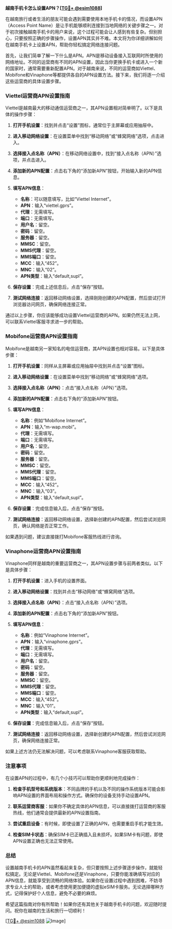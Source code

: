 **越南手机卡怎么设置APN？[[TG💪+ @esim1088](https://t.me/s/esim1088)]**

在越南旅行或者生活的朋友可能会遇到需要使用本地手机卡的情况，而设置APN（Access Point Name）是让手机能够顺利连接到当地网络的关键步骤之一。对于初次接触越南手机卡的用户来说，这个过程可能会让人感到有些复杂。但别担心，只要按照正确的步骤操作，设置APN其实并不难。本文将为你详细讲解如何在越南手机卡上设置APN，帮助你轻松搞定网络连接问题。

首先，让我们简单了解一下什么是APN。APN是移动设备接入互联网时所使用的网络地址。不同的运营商有不同的APN设置，因此当你更换手机卡或进入一个新的国家时，通常需要重新配置APN。对于越南来说，不同的运营商如Viettel、Mobifone和Vinaphone等都提供各自的APN设置方法。接下来，我们将逐一介绍这些运营商的具体设置步骤。

### Viettel运营商APN设置指南

Viettel是越南最大的移动通信运营商之一，其APN设置相对简单明了。以下是具体的操作步骤：

1. **打开手机设置**：找到并点击“设置”图标，通常位于主屏幕或应用抽屉中。
   
2. **进入移动网络设置**：在设置菜单中找到“移动网络”或“蜂窝网络”选项，点击进入。

3. **选择接入点名称（APN）**：在移动网络设置中，找到“接入点名称（APN）”选项，并点击进入。

4. **添加新的APN配置**：点击右下角的“添加新APN”按钮，开始输入新的APN信息。

5. **填写APN信息**：
   - **名称**：可以随意填写，比如“Viettel Internet”。
   - **APN**：输入“viettel.gprs”。
   - **代理**：无需填写。
   - **端口**：无需填写。
   - **用户名**：留空。
   - **密码**：留空。
   - **服务器**：留空。
   - **MMSC**：留空。
   - **MMS代理**：留空。
   - **MMS端口**：留空。
   - **MCC**：输入“452”。
   - **MNC**：输入“02”。
   - **APN类型**：输入“default,supl”。

6. **保存设置**：完成上述信息后，点击“保存”按钮。

7. **测试网络连接**：返回移动网络设置，选择刚刚创建的APN配置，然后尝试打开浏览器访问网页，确保网络连接正常。

通过以上步骤，你应该能够成功设置Viettel运营商的APN。如果仍然无法上网，可以联系Viettel客服寻求进一步的帮助。

### Mobifone运营商APN设置指南

Mobifone是越南另一家知名的电信运营商，其APN设置也相对容易。以下是具体步骤：

1. **打开手机设置**：同样从主屏幕或应用抽屉中找到并点击“设置”图标。

2. **进入移动网络设置**：在设置菜单中找到“移动网络”或“蜂窝网络”选项。

3. **选择接入点名称（APN）**：点击“接入点名称（APN）”选项。

4. **添加新的APN配置**：点击右下角的“添加新APN”按钮。

5. **填写APN信息**：
   - **名称**：例如“Mobifone Internet”。
   - **APN**：输入“m-wap.mobi”。
   - **代理**：无需填写。
   - **端口**：无需填写。
   - **用户名**：留空。
   - **密码**：留空。
   - **服务器**：留空。
   - **MMSC**：留空。
   - **MMS代理**：留空。
   - **MMS端口**：留空。
   - **MCC**：输入“452”。
   - **MNC**：输入“03”。
   - **APN类型**：输入“default,supl”。

6. **保存设置**：完成信息输入后，点击“保存”按钮。

7. **测试网络连接**：返回移动网络设置，选择新创建的APN配置，然后尝试浏览网页，确认网络是否正常工作。

如果遇到问题，建议直接拨打Mobifone客服热线进行咨询。

### Vinaphone运营商APN设置指南

Vinaphone同样是越南的重要运营商之一，其APN设置步骤与前两者类似。以下是具体步骤：

1. **打开手机设置**：进入手机的设置界面。

2. **进入移动网络设置**：找到并点击“移动网络”或“蜂窝网络”选项。

3. **选择接入点名称（APN）**：点击“接入点名称（APN）”选项。

4. **添加新的APN配置**：点击右下角的“添加新APN”按钮。

5. **填写APN信息**：
   - **名称**：例如“Vinaphone Internet”。
   - **APN**：输入“vinaphone.gprs”。
   - **代理**：无需填写。
   - **端口**：无需填写。
   - **用户名**：留空。
   - **密码**：留空。
   - **服务器**：留空。
   - **MMSC**：留空。
   - **MMS代理**：留空。
   - **MMS端口**：留空。
   - **MCC**：输入“452”。
   - **MNC**：输入“01”。
   - **APN类型**：输入“default,supl”。

6. **保存设置**：完成信息输入后，点击“保存”按钮。

7. **测试网络连接**：返回移动网络设置，选择新创建的APN配置，然后尝试浏览网页，确保网络连接正常。

如果上述方法仍无法解决问题，可以考虑联系Vinaphone客服获取帮助。

### 注意事项

在设置APN的过程中，有几个小技巧可以帮助你更顺利地完成操作：

1. **检查手机型号和系统版本**：不同品牌的手机以及不同的操作系统版本可能会影响APN设置的界面布局和操作方式。确保你的设备支持手动设置APN。

2. **联系运营商客服**：如果你不确定具体的APN信息，可以直接拨打运营商的客服热线，他们通常会提供最新的APN设置指南。

3. **尝试重启设备**：有时候，即使设置了正确的APN，也需要重启手机才能生效。

4. **检查SIM卡状态**：确保SIM卡已正确插入且未损坏。如果SIM卡有问题，即使APN设置正确也无法正常使用。

### 总结

设置越南手机卡的APN虽然看起来复杂，但只要按照上述步骤逐步操作，就能轻松搞定。无论是Viettel、Mobifone还是Vinaphone，只要你能准确填写对应的APN信息，就能享受到流畅的网络体验。如果你在设置过程中遇到困难，不妨寻求专业人士的帮助，或者考虑使用更加便捷的虚拟eSIM卡服务。无论选择哪种方式，记得保护好个人信息，避免不必要的麻烦。

希望这篇指南对你有所帮助！如果你还有其他关于越南手机卡的问题，欢迎随时提问。祝你在越南的生活和旅行一切顺利！

[[TG💪+ @esim1088](https://t.me/s/esim1088) ![Image](https://i.postimg.cc/4NQfJmqS/Snipaste-2025-05-13-00-14-12.png)]